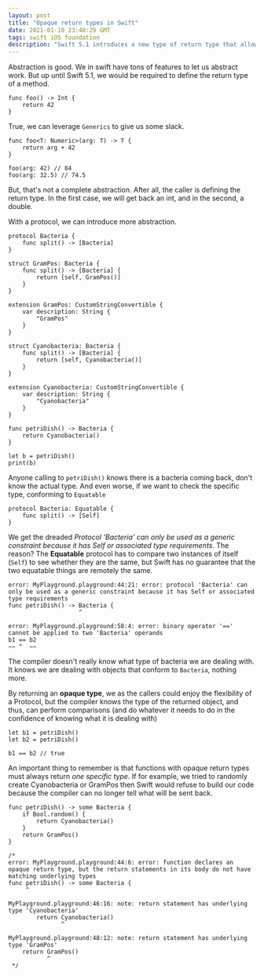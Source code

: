 ```yaml
---
layout: post
title: "Opaque return types in Swift"
date: 2021-01-10 23:40:29 GMT
tags: swift iOS foundation
description: "Swift 5.1 introduces a new type of return type that allows the compiler to perform a stricter control, and gives the programmer more freedom"
---
```

Abstraction is good. We in swift have tons of features to let us abstract work. But up until Swift 5.1, we would be required to define the return type of a method. 

```
func foo() -> Int {
    return 42
}
```

True, we can leverage `Generics` to give us some slack. 

```
func foo<T: Numeric>(arg: T) -> T {
    return arg + 42
}

foo(arg: 42) // 84
foo(arg: 32.5) // 74.5
```

But, that's not a complete abstraction. After all, the caller is defining the return type. In the first case, we will get back an int, and in the second, a double. 

With a protocol, we can introduce more abstraction. 

```
protocol Bacteria {
    func split() -> [Bacteria]
}

struct GramPos: Bacteria {
    func split() -> [Bacteria] {
        return [self, GramPos()]
    }
}

extension GramPos: CustomStringConvertible {
    var description: String {
        "GramPos"
    }
}

struct Cyanobacteria: Bacteria {
    func split() -> [Bacteria] {
        return [self, Cyanobacteria()]
    }
}

extension Cyanobacteria: CustomStringConvertible {
    var description: String {
        "Cyanobacteria"
    }
}

func petriDish() -> Bacteria {
    return Cyanobacteria()
}

let b = petriDish()
print(b)
```

Anyone calling to `petriDish()` knows there is a bacteria coming back, don't know the actual type. And even worse, if we want to check the specific type, conforming to `Equatable`

```
protocol Bacteria: Equatable {
    func split() -> [Self]
}
```


We get the dreaded *Protocol 'Bacteria' can only be used as a generic constraint because it has Self or associated type requirements*. The reason? The **Equatable** protocol has to compare two instances of itself (`Self`) to see whether they are the same, but Swift has no guarantee that the two equatable things are remotely the same. 


```
error: MyPlayground.playground:44:21: error: protocol 'Bacteria' can only be used as a generic constraint because it has Self or associated type requirements
func petriDish() -> Bacteria {
                    ^

error: MyPlayground.playground:58:4: error: binary operator '==' cannot be applied to two 'Bacteria' operands
b1 == b2
~~ ^  ~~
```

The compiler doesn't really know what type of bacteria we are dealing with. It knows we are dealing with objects that conform to `Bacteria`, nothing more. 

By returning an **opaque type**, we as the callers could enjoy the flexibility of a Protocol, but the compiler knows the type of the returned object, and thus, can perform comparisons (and do whatever it needs to do in the confidence of knowing what it is dealing with)

```
let b1 = petriDish()
let b2 = petriDish()

b1 == b2 // true
```
 
An important thing to remember is that functions with opaque return types must always return *one specific type*. If for example, we tried to randomly create Cyanobacteria or GramPos then Swift would refuse to build our code because the compiler can no longer tell what will be sent back.

```
func petriDish() -> some Bacteria {
    if Bool.random() {
        return Cyanobacteria()
    }
    return GramPos()
}

/* 
error: MyPlayground.playground:44:6: error: function declares an opaque return type, but the return statements in its body do not have matching underlying types
func petriDish() -> some Bacteria {
     ^

MyPlayground.playground:46:16: note: return statement has underlying type 'Cyanobacteria'
        return Cyanobacteria()
               ^

MyPlayground.playground:48:12: note: return statement has underlying type 'GramPos'
    return GramPos()
           ^
 */
```